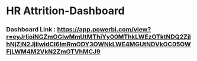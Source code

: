 # HR Attrition-Dashboard

### Dashboard Link : https://app.powerbi.com/view?r=eyJrIjoiNGZmOGIwMmUtMThiYy00MThkLWEzOTktNDQ2ZjlhNjZjN2JjIiwidCI6ImRmODY3OWNkLWE4MGUtNDVkOC05OWFjLWM4M2VkN2ZmOTVhMCJ9
